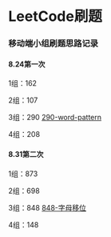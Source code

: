 # LeetCode刷题

### 移动端小组刷题思路记录

#### 8.24第一次

1组：162

2组：107

3组：290 [290-word-pattern](details/290-word-pattern.md)

4组：208

#### 8.31第二次

1组：873

2组：698

3组：848 [848-字母移位](details/848-字母移位.md)

4组：148
